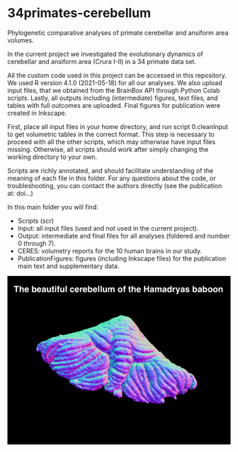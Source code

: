 # 34primates-cerebellum
Phylogenetic comparative analyses of primate cerebellar and ansiform area volumes.

In the current project we investigated the evolutionary dynamics of cerebellar and ansiform area (Crura I-II) in a 34 primate data set.

All the custom code used in this project can be accessed in this repository. We used R version 4.1.0 (2021-05-18) for all our analyses. 
We also upload input files, that we obtained from the BrainBox API through Python Colab scripts.
Lastly, all outputs including (intermediate) figures, text files, and tables with full outcomes are uploaded. 
Final figures for publication were created in Inkscape.



First, place all input files in your home directory, and run script 0.cleanInput to get volumetric tables in the correct format. 
This step is necessary to proceed with all the other scripts, which may otherwise have input files missing.
Otherwise, all scripts should work after simply changing the working directory to your own.


Scripts are richly annotated, and should facilitate understanding of the meaning of each file in this folder.
For any questions about the code, or troubleshooting, you can contact the authors directly (see the publication at: doi...)



In this main folder you will find:
- Scripts (scr)
- Input: all input files (used and not used in the current project).
- Output: intermediate and final files for all analyses (foldered and number 0 through 7).
- CERES: volumetry reports for the 10 human brains in our study.
- PublicationFigures: figures (including Inkscape files) for the publication main text and supplementary data.

![alt text](https://github.com/NevMagi/34primates-evo-cerebellum/blob/main/Hamadryas.png?raw=true)


